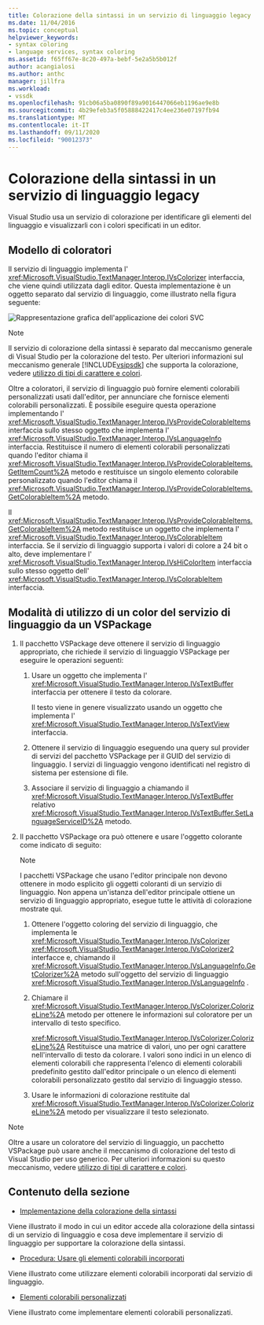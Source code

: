 ```yaml
---
title: Colorazione della sintassi in un servizio di linguaggio legacy | Microsoft Docs
ms.date: 11/04/2016
ms.topic: conceptual
helpviewer_keywords:
- syntax coloring
- language services, syntax coloring
ms.assetid: f65ff67e-8c20-497a-bebf-5e2a5b5b012f
author: acangialosi
ms.author: anthc
manager: jillfra
ms.workload:
- vssdk
ms.openlocfilehash: 91cb06a5ba0890f89a9016447066eb1196ae9e8b
ms.sourcegitcommit: 4b29efeb3a5f05888422417c4ee236e07197fb94
ms.translationtype: MT
ms.contentlocale: it-IT
ms.lasthandoff: 09/11/2020
ms.locfileid: "90012373"
---
```

# <a name="syntax-coloring-in-a-legacy-language-service"></a>Colorazione della sintassi in un servizio di linguaggio legacy

Visual Studio usa un servizio di colorazione per identificare gli elementi del linguaggio e visualizzarli con i colori specificati in un editor.

## <a name="colorizer-model"></a>Modello di coloratori
 Il servizio di linguaggio implementa l' <xref:Microsoft.VisualStudio.TextManager.Interop.IVsColorizer> interfaccia, che viene quindi utilizzata dagli editor. Questa implementazione è un oggetto separato dal servizio di linguaggio, come illustrato nella figura seguente:

 ![Rappresentazione grafica dell'applicazione dei colori SVC](../../extensibility/internals/media/figlgsvccolorizer.gif)

> [!NOTE]
> Il servizio di colorazione della sintassi è separato dal meccanismo generale di Visual Studio per la colorazione del testo. Per ulteriori informazioni sul meccanismo generale [!INCLUDE[vsipsdk](../../extensibility/includes/vsipsdk_md.md)] che supporta la colorazione, vedere [utilizzo di tipi di carattere e colori](../../vs-2015/extensibility/using-fonts-and-colors.md?view=vs-2015).

 Oltre a coloratori, il servizio di linguaggio può fornire elementi colorabili personalizzati usati dall'editor, per annunciare che fornisce elementi colorabili personalizzati. È possibile eseguire questa operazione implementando l' <xref:Microsoft.VisualStudio.TextManager.Interop.IVsProvideColorableItems> interfaccia sullo stesso oggetto che implementa l' <xref:Microsoft.VisualStudio.TextManager.Interop.IVsLanguageInfo> interfaccia. Restituisce il numero di elementi colorabili personalizzati quando l'editor chiama il <xref:Microsoft.VisualStudio.TextManager.Interop.IVsProvideColorableItems.GetItemCount%2A> metodo e restituisce un singolo elemento colorabile personalizzato quando l'editor chiama il <xref:Microsoft.VisualStudio.TextManager.Interop.IVsProvideColorableItems.GetColorableItem%2A> metodo.

 Il <xref:Microsoft.VisualStudio.TextManager.Interop.IVsProvideColorableItems.GetColorableItem%2A> metodo restituisce un oggetto che implementa l' <xref:Microsoft.VisualStudio.TextManager.Interop.IVsColorableItem> interfaccia. Se il servizio di linguaggio supporta i valori di colore a 24 bit o alto, deve implementare l' <xref:Microsoft.VisualStudio.TextManager.Interop.IVsHiColorItem> interfaccia sullo stesso oggetto dell' <xref:Microsoft.VisualStudio.TextManager.Interop.IVsColorableItem> interfaccia.

## <a name="how-a-vspackage-uses-a-language-service-colorizer"></a>Modalità di utilizzo di un color del servizio di linguaggio da un VSPackage

1. Il pacchetto VSPackage deve ottenere il servizio di linguaggio appropriato, che richiede il servizio di linguaggio VSPackage per eseguire le operazioni seguenti:

    1. Usare un oggetto che implementa l' <xref:Microsoft.VisualStudio.TextManager.Interop.IVsTextBuffer> interfaccia per ottenere il testo da colorare.

         Il testo viene in genere visualizzato usando un oggetto che implementa l' <xref:Microsoft.VisualStudio.TextManager.Interop.IVsTextView> interfaccia.

    2. Ottenere il servizio di linguaggio eseguendo una query sul provider di servizi del pacchetto VSPackage per il GUID del servizio di linguaggio. I servizi di linguaggio vengono identificati nel registro di sistema per estensione di file.

    3. Associare il servizio di linguaggio a chiamando il <xref:Microsoft.VisualStudio.TextManager.Interop.IVsTextBuffer> relativo <xref:Microsoft.VisualStudio.TextManager.Interop.IVsTextBuffer.SetLanguageServiceID%2A> metodo.

2. Il pacchetto VSPackage ora può ottenere e usare l'oggetto colorante come indicato di seguito:

    > [!NOTE]
    > I pacchetti VSPackage che usano l'editor principale non devono ottenere in modo esplicito gli oggetti coloranti di un servizio di linguaggio. Non appena un'istanza dell'editor principale ottiene un servizio di linguaggio appropriato, esegue tutte le attività di colorazione mostrate qui.

    1. Ottenere l'oggetto coloring del servizio di linguaggio, che implementa le <xref:Microsoft.VisualStudio.TextManager.Interop.IVsColorizer> <xref:Microsoft.VisualStudio.TextManager.Interop.IVsColorizer2> interfacce e, chiamando il <xref:Microsoft.VisualStudio.TextManager.Interop.IVsLanguageInfo.GetColorizer%2A> metodo sull'oggetto del servizio di linguaggio <xref:Microsoft.VisualStudio.TextManager.Interop.IVsLanguageInfo> .

    2. Chiamare il <xref:Microsoft.VisualStudio.TextManager.Interop.IVsColorizer.ColorizeLine%2A> metodo per ottenere le informazioni sul coloratore per un intervallo di testo specifico.

         <xref:Microsoft.VisualStudio.TextManager.Interop.IVsColorizer.ColorizeLine%2A> Restituisce una matrice di valori, uno per ogni carattere nell'intervallo di testo da colorare. I valori sono indici in un elenco di elementi colorabili che rappresenta l'elenco di elementi colorabili predefinito gestito dall'editor principale o un elenco di elementi colorabili personalizzato gestito dal servizio di linguaggio stesso.

    3. Usare le informazioni di colorazione restituite dal <xref:Microsoft.VisualStudio.TextManager.Interop.IVsColorizer.ColorizeLine%2A> metodo per visualizzare il testo selezionato.

> [!NOTE]
> Oltre a usare un coloratore del servizio di linguaggio, un pacchetto VSPackage può usare anche il meccanismo di colorazione del testo di Visual Studio per uso generico. Per ulteriori informazioni su questo meccanismo, vedere [utilizzo di tipi di carattere e colori](../../vs-2015/extensibility/using-fonts-and-colors.md?view=vs-2015).

## <a name="in-this-section"></a>Contenuto della sezione
- [Implementazione della colorazione della sintassi](../../extensibility/internals/implementing-syntax-coloring.md)

 Viene illustrato il modo in cui un editor accede alla colorazione della sintassi di un servizio di linguaggio e cosa deve implementare il servizio di linguaggio per supportare la colorazione della sintassi.

- [Procedura: Usare gli elementi colorabili incorporati](../../extensibility/internals/how-to-use-built-in-colorable-items.md)

 Viene illustrato come utilizzare elementi colorabili incorporati dal servizio di linguaggio.

- [Elementi colorabili personalizzati](../../extensibility/internals/custom-colorable-items.md)

 Viene illustrato come implementare elementi colorabili personalizzati.